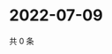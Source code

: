 # 2022-07-09

共 0 条

<!-- BEGIN WEIBO -->
<!-- 最后更新时间 Sat Jul 09 2022 09:21:30 GMT+0800 (China Standard Time) -->

<!-- END WEIBO -->

